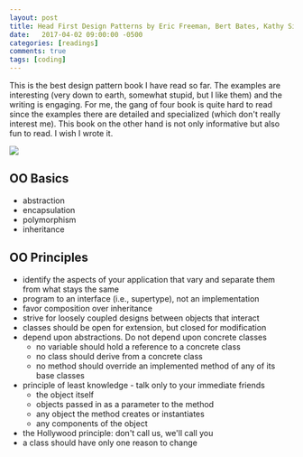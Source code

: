 ```yaml
---
layout: post
title: Head First Design Patterns by Eric Freeman, Bert Bates, Kathy Sierra, and Elisabeth Robson
date:   2017-04-02 09:00:00 -0500
categories: [readings]
comments: true
tags: [coding]
---
```


This is the best design pattern book I have read so far. 
The examples are interesting (very down to earth, somewhat stupid, but I like them) and the writing is engaging. 
For me, the gang of four book is quite hard to read since the examples there are detailed and specialized (which don't really interest me).
This book on the other hand is not only informative but also fun to read.
I wish I wrote it.

<a target="_blank"  href="https://www.amazon.com/gp/product/0596007124/ref=as_li_tl?ie=UTF8&camp=1789&creative=9325&creativeASIN=0596007124&linkCode=as2&tag=nosarthur2016-20&linkId=838fc3bf09c895e6b0e5592796cfc593"><img border="0" src="//ws-na.amazon-adsystem.com/widgets/q?_encoding=UTF8&MarketPlace=US&ASIN=0596007124&ServiceVersion=20070822&ID=AsinImage&WS=1&Format=_SL250_&tag=nosarthur2016-20" ></a><img src="//ir-na.amazon-adsystem.com/e/ir?t=nosarthur2016-20&l=am2&o=1&a=0596007124" width="1" height="1" border="0" alt="" style="border:none !important; margin:0px !important;" />

## OO Basics

* abstraction
* encapsulation
* polymorphism
* inheritance

## OO Principles

* identify the aspects of your application that vary and separate them from what stays the same
* program to an interface (i.e., supertype), not an implementation
* favor composition over inheritance
* strive for loosely coupled designs between objects that interact
* classes should be open for extension, but closed for modification
* depend upon abstractions. Do not depend upon concrete classes
    * no variable should hold a reference to a concrete class
    * no class should derive from a concrete class
    * no method should override an implemented method of any of its base classes
* principle of least knowledge - talk only to your immediate friends
    * the object itself
    * objects passed in as a parameter to the method
    * any object the method creates or instantiates
    * any components of the object
* the Hollywood principle: don't call us, we'll call you
* a class should have only one reason to change
